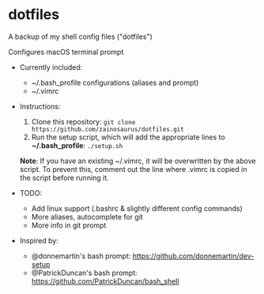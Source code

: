 # dotfiles
A backup of my shell config files ("dotfiles")

Configures macOS terminal prompt

* Currently included:
  - ~/.bash_profile configurations (aliases and prompt)
  - ~/.vimrc

* Instructions:
  1. Clone this repository: `git clone https://github.com/zainosaurus/dotfiles.git`
  2. Run the setup script, which will add the appropriate lines to **~/.bash_profile**: `./setup.sh`
  
  **Note**: If you have an existing ~/.vimrc, it will be overwritten by the above script. To prevent this, comment out the line where .vimrc is copied in the script before running it.
  
 
* TODO:
  - Add linux support (.bashrc & slightly different config commands)
  - More aliases, autocomplete for git
  - More info in git prompt

* Inspired by:
  - @donnemartin's bash prompt: https://github.com/donnemartin/dev-setup
  - @PatrickDuncan's bash prompt: https://github.com/PatrickDuncan/bash_shell
